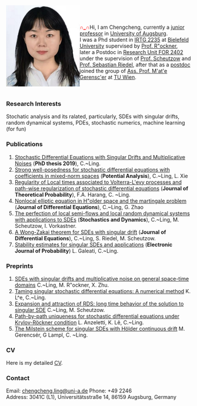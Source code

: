 
<img src="picture_3.jpg" align="left" width="200px"/> <br /><br /><br /> <font color=red>**∩_∩**</font>Hi,  I am Chengcheng,  currently a [junior professor](https://www.uni-augsburg.de/de/fakultaet/mntf/math/prof/ana/prof-dr-chengcheng-ling/) in [University of Augsburg](https://www.uni-augsburg.de/de/). <br />
I was a Phd student in [IRTG 2235](https://irtg.math.uni-bielefeld.de/user/ling/start) at [Bielefeld University](https://www.uni-bielefeld.de/(en)/fakultaeten/mathematik/) supervised by [Prof.  R"ockner](https://ekvv.uni-bielefeld.de/pers_publ/publ/PersonDetail.jsp?personId=10585), <br />later a Postdoc in [Research Unit FOR 2402](https://sites.google.com/site/researchunitfor2402/) under the supervision of [Prof. Scheutzow](https://page.math.tu-berlin.de/~scheutzow/) and [Prof. Sebastian Riedel](https://www.fernuni-hagen.de/angewandte-stochastik/en/team/sebastian.riedel.shtml), after that as a [postdoc](https://www.asc.tuwien.ac.at/?id=contact&name=gerencser) joined the group of [Ass. Prof.  M\'at\'e Gerensc\'er](https://www.asc.tuwien.ac.at/gerencser/) at [TU Wien](https://www.asc.tuwien.ac.at/?id=analysis/people).

<br clear="left"/>

### Research Interests

Stochatic analysis and its ralated, particularly, SDEs with singular drifts, random dynamical systems, PDEs, stochastic numerics, machine learning (for fun)



### Publications

1. [Stochastic Differential Equations with Singular Drifts and Multiplicative Noises](https://pub.uni-bielefeld.de/record/2941478) (**PhD thesis 2019**), C.~Ling. 
2. [Strong well-posedness for stochastic differential equations with coefficients in mixed-norm spaces](https://link.springer.com/article/10.1007/s11118-021-09913-4) (**Potential Analysis**), C.~Ling, L. Xie 
3. [Regularity of Local times associated to Volterra-L\'evy processes and  path-wise regularization of stochastic differential equations](https://www.duo.uio.no/bitstream/handle/10852/88145/Harang-Ling2021_Article_RegularityOfLocalTimesAssociat.pdf?sequence=1) (**Journal of Theoretical Probability**), F.A. Harang, C. ~Ling.  
4. [Nonlocal elliptic equation in H\"older space and the martingale problem](https://www.sciencedirect.com/science/article/abs/pii/S0022039622000316) (**Journal of Differential Equations**), C.~Ling, G. Zhao 
5. [The perfection of local semi-flows and local random dynamical systems with applications to SDEs](https://www.worldscientific.com/doi/abs/10.1142/S021949372240010X?journalCode=sd) (**Stochastics and Dynamics**), C.~Ling, M. Scheutzow, I. Vorkastner. 
6. [A Wong-Zakai theorem for SDEs with singular drift](https://www.sciencedirect.com/science/article/pii/S0022039622002674?dgcid=coauthor) (**Journal of Differential Equations**), C.~Ling, S. Riedel, M. Scheutzow. 
7. [Stability estimates for singular SDEs and applications](https://arxiv.org/pdf/2208.03670.pdf) (**Electronic Journal of Probability**) L. Galeati, C.~Ling.

### Preprints

1. [SDEs with singular drifts and multiplicative noise on general space-time domains](https://arxiv.org/pdf/1910.03989.pdf.)  C.~Ling, M. R\"ockner, X. Zhu.
2. [Taming singular stochastic differential equations: A numerical method](https://arxiv.org/pdf/2110.01343.pdf) K. L^e, C.~Ling.
3. [Expansion and attraction of RDS:  long time behavior of the solution to singular SDE](https://arxiv.org/pdf/2211.14202.pdf)  C.~Ling, M. Scheutzow.
4. [Path-by-path uniqueness for stochastic differential equations under Krylov-Röckner condition](https://arxiv.org/pdf/2304.06802.pdf)  L. Anzeletti, K. Lê, C.~Ling.
5. [The Milstein scheme for singular SDEs with Hölder continuous drift](https://arxiv.org/pdf/2305.16004.pdf) M. Gerencsér, G Lampl, C. ~Ling.


###  CV
Here is my detailed [CV](cv_CCL.pdf).




###  Contact

Email: 	chengcheng.ling@uni-a.de                                  Phone: +49 	2246          
Address: 	3041C (L1), Universitätsstraße 14, 86159 Augsburg, Germany


